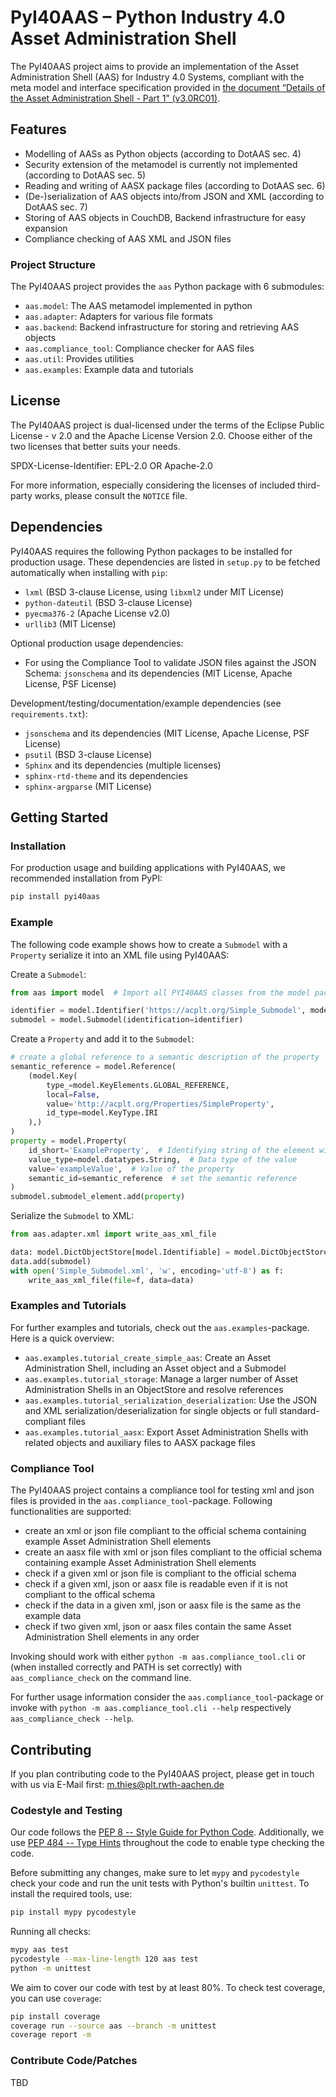 
# PyI40AAS – Python Industry 4.0 Asset Administration Shell

The PyI40AAS project aims to provide an implementation of the Asset Administration Shell (AAS) for Industry 4.0 Systems, compliant
with the meta model and interface specification provided in
[the document “Details of the Asset Administration Shell - Part 1” (v3.0RC01)](https://www.plattform-i40.de/PI40/Redaktion/DE/Downloads/Publikation/Details_of_the_Asset_Administration_Shell_Part1_V3.html).


## Features

* Modelling of AASs as Python objects (according to DotAAS sec. 4)
* Security extension of the metamodel is currently not implemented (according to DotAAS sec. 5)
* Reading and writing of AASX package files (according to DotAAS sec. 6)
* (De-)serialization of AAS objects into/from JSON and XML (according to DotAAS sec. 7) 
* Storing of AAS objects in CouchDB, Backend infrastructure for easy expansion 
* Compliance checking of AAS XML and JSON files


### Project Structure

The PyI40AAS project provides the `aas` Python package with 6 submodules:

* `aas.model`: The AAS metamodel implemented in python
* `aas.adapter`: Adapters for various file formats 
* `aas.backend`: Backend infrastructure for storing and retrieving AAS objects
* `aas.compliance_tool`: Compliance checker for AAS files
* `aas.util`: Provides utilities
* `aas.examples`: Example data and tutorials


## License

The PyI40AAS project is dual-licensed under the terms of the Eclipse Public License - v 2.0 and the
Apache License Version 2.0. Choose either of the two licenses that better suits your needs.

SPDX-License-Identifier: EPL-2.0 OR Apache-2.0

For more information, especially considering the licenses of included third-party works, please consult the `NOTICE`
file.


## Dependencies

PyI40AAS requires the following Python packages to be installed for production usage. These dependencies are listed in
`setup.py` to be fetched automatically when installing with `pip`:
* `lxml` (BSD 3-clause License, using `libxml2` under MIT License)
* `python-dateutil` (BSD 3-clause License)
* `pyecma376-2` (Apache License v2.0)
* `urllib3` (MIT License)

Optional production usage dependencies:
* For using the Compliance Tool to validate JSON files against the JSON Schema: `jsonschema` and its
dependencies (MIT License, Apache License, PSF License)

Development/testing/documentation/example dependencies (see `requirements.txt`):
* `jsonschema` and its dependencies (MIT License, Apache License, PSF License)
* `psutil` (BSD 3-clause License)
* `Sphinx` and its dependencies (multiple licenses)
* `sphinx-rtd-theme` and its dependencies
* `sphinx-argparse` (MIT License)


## Getting Started

### Installation

For production usage and building applications with PyI40AAS, we recommended installation from PyPI:

```bash
pip install pyi40aas
```


### Example

The following code example shows how to create a `Submodel` with a `Property` serialize it into an XML file using PyI40AAS:

Create a `Submodel`:
```python
from aas import model  # Import all PYI40AAS classes from the model package

identifier = model.Identifier('https://acplt.org/Simple_Submodel', model.IdentifierType.IRI)
submodel = model.Submodel(identification=identifier)
```

Create a `Property` and add it to the `Submodel`:
```python
# create a global reference to a semantic description of the property
semantic_reference = model.Reference(
    (model.Key(
        type_=model.KeyElements.GLOBAL_REFERENCE,
        local=False,
        value='http://acplt.org/Properties/SimpleProperty',
        id_type=model.KeyType.IRI
    ),)
)
property = model.Property(
    id_short='ExampleProperty',  # Identifying string of the element within the submodel namespace
    value_type=model.datatypes.String,  # Data type of the value
    value='exampleValue',  # Value of the property
    semantic_id=semantic_reference  # set the semantic reference
)
submodel.submodel_element.add(property)
```

Serialize the `Submodel` to XML:
```python
from aas.adapter.xml import write_aas_xml_file

data: model.DictObjectStore[model.Identifiable] = model.DictObjectStore()
data.add(submodel)
with open('Simple_Submodel.xml', 'w', encoding='utf-8') as f:
    write_aas_xml_file(file=f, data=data)
```


### Examples and Tutorials

For further examples and tutorials, check out the `aas.examples`-package. Here is a quick overview:

* `aas.examples.tutorial_create_simple_aas`: Create an Asset Administration Shell, including an Asset object and a 
  Submodel
* `aas.examples.tutorial_storage`: Manage a larger number of Asset Administration Shells in an ObjectStore and resolve
  references
* `aas.examples.tutorial_serialization_deserialization`: Use the JSON and XML serialization/deserialization for
  single objects or full standard-compliant files 
* `aas.examples.tutorial_aasx`: Export Asset Administration Shells with related objects and auxiliary files to AASX 
package files


### Compliance Tool

The PyI40AAS project contains a compliance tool for testing xml and json files is provided in the 
`aas.compliance_tool`-package. Following functionalities are supported:

* create an xml or json file compliant to the official schema containing example Asset Administration Shell elements
* create an aasx file with xml or json files compliant to the official schema containing example Asset Administration 
Shell elements
* check if a given xml or json file is compliant to the official schema
* check if a given xml, json or aasx file is readable even if it is not compliant to the offical schema
* check if the data in a given xml, json or aasx file is the same as the example data
* check if two given xml, json or aasx files contain the same Asset Administration Shell elements in any order 

Invoking should work with either `python -m aas.compliance_tool.cli` or (when installed correctly and PATH is set 
correctly) with `aas_compliance_check` on the command line.

For further usage information consider the `aas.compliance_tool`-package or invoke with 
`python -m aas.compliance_tool.cli --help` respectively `aas_compliance_check --help`.

## Contributing

If you plan contributing code to the PyI40AAS project, please get in touch with us via E-Mail first: m.thies@plt.rwth-aachen.de


### Codestyle and Testing

Our code follows the [PEP 8 -- Style Guide for Python Code](https://www.python.org/dev/peps/pep-0008/).
Additionally, we use [PEP 484 -- Type Hints](https://www.python.org/dev/peps/pep-0484/) throughout the code to enable type checking the code.

Before submitting any changes, make sure to let `mypy` and `pycodestyle` check your code and run the unit tests with
Python's builtin `unittest`. To install the required tools, use:
```bash
pip install mypy pycodestyle
```

Running all checks:
```bash
mypy aas test
pycodestyle --max-line-length 120 aas test
python -m unittest
```

We aim to cover our code with test by at least 80%. To check test coverage, you can use `coverage`:

```bash
pip install coverage
coverage run --source aas --branch -m unittest
coverage report -m
```


### Contribute Code/Patches

TBD
